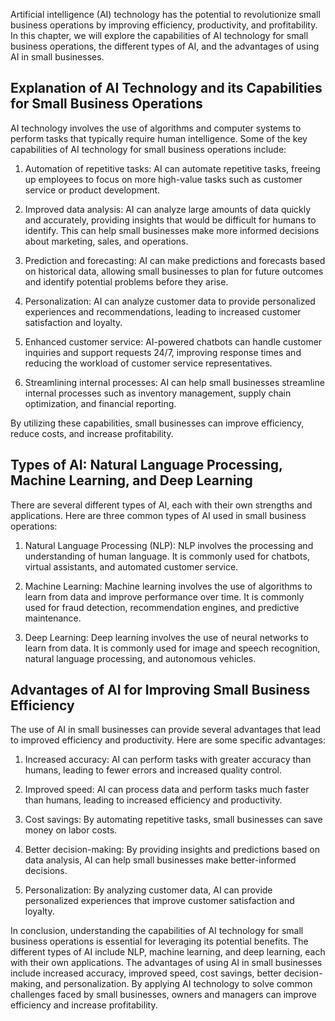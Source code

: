

Artificial intelligence (AI) technology has the potential to revolutionize small business operations by improving efficiency, productivity, and profitability. In this chapter, we will explore the capabilities of AI technology for small business operations, the different types of AI, and the advantages of using AI in small businesses.

Explanation of AI Technology and its Capabilities for Small Business Operations
-------------------------------------------------------------------------------

AI technology involves the use of algorithms and computer systems to perform tasks that typically require human intelligence. Some of the key capabilities of AI technology for small business operations include:

1. Automation of repetitive tasks: AI can automate repetitive tasks, freeing up employees to focus on more high-value tasks such as customer service or product development.

2. Improved data analysis: AI can analyze large amounts of data quickly and accurately, providing insights that would be difficult for humans to identify. This can help small businesses make more informed decisions about marketing, sales, and operations.

3. Prediction and forecasting: AI can make predictions and forecasts based on historical data, allowing small businesses to plan for future outcomes and identify potential problems before they arise.

4. Personalization: AI can analyze customer data to provide personalized experiences and recommendations, leading to increased customer satisfaction and loyalty.

5. Enhanced customer service: AI-powered chatbots can handle customer inquiries and support requests 24/7, improving response times and reducing the workload of customer service representatives.

6. Streamlining internal processes: AI can help small businesses streamline internal processes such as inventory management, supply chain optimization, and financial reporting.

By utilizing these capabilities, small businesses can improve efficiency, reduce costs, and increase profitability.

Types of AI: Natural Language Processing, Machine Learning, and Deep Learning
-----------------------------------------------------------------------------

There are several different types of AI, each with their own strengths and applications. Here are three common types of AI used in small business operations:

1. Natural Language Processing (NLP): NLP involves the processing and understanding of human language. It is commonly used for chatbots, virtual assistants, and automated customer service.

2. Machine Learning: Machine learning involves the use of algorithms to learn from data and improve performance over time. It is commonly used for fraud detection, recommendation engines, and predictive maintenance.

3. Deep Learning: Deep learning involves the use of neural networks to learn from data. It is commonly used for image and speech recognition, natural language processing, and autonomous vehicles.

Advantages of AI for Improving Small Business Efficiency
--------------------------------------------------------

The use of AI in small businesses can provide several advantages that lead to improved efficiency and productivity. Here are some specific advantages:

1. Increased accuracy: AI can perform tasks with greater accuracy than humans, leading to fewer errors and increased quality control.

2. Improved speed: AI can process data and perform tasks much faster than humans, leading to increased efficiency and productivity.

3. Cost savings: By automating repetitive tasks, small businesses can save money on labor costs.

4. Better decision-making: By providing insights and predictions based on data analysis, AI can help small businesses make better-informed decisions.

5. Personalization: By analyzing customer data, AI can provide personalized experiences that improve customer satisfaction and loyalty.

In conclusion, understanding the capabilities of AI technology for small business operations is essential for leveraging its potential benefits. The different types of AI include NLP, machine learning, and deep learning, each with their own applications. The advantages of using AI in small businesses include increased accuracy, improved speed, cost savings, better decision-making, and personalization. By applying AI technology to solve common challenges faced by small businesses, owners and managers can improve efficiency and increase profitability.
